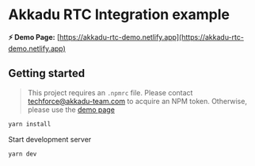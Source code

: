 # Akkadu RTC Integration example

**⚡️ Demo Page:** [https://akkadu-rtc-demo.netlify.app](https://akkadu-rtc-demo.netlify.app)

## Getting started

> This project requires an `.npmrc` file. Please contact [techforce@akkadu-team.com](mailto:jonas@akkadu-team.com) to acquire an NPM token. Otherwise, please use the [demo page](https://akkadu-rtc-demo.netlify.app)

```bash
yarn install
```

Start development server
```bash
yarn dev
```
